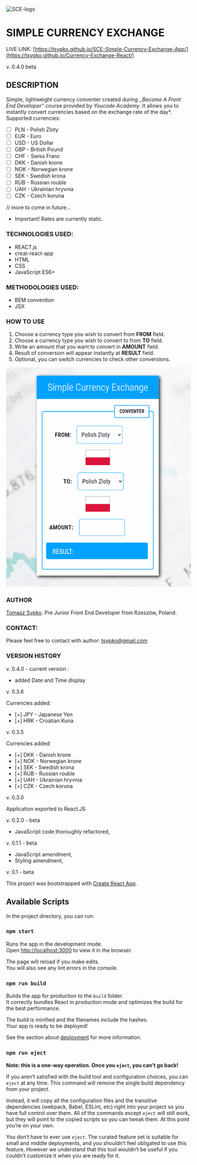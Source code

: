 
![SCE-logo](https://raw.githubusercontent.com/TSypko/Currency-Exchange-React/master/public/share-mini.png)
# SIMPLE CURRENCY EXCHANGE
LIVE LINK: [https://tsypko.github.io/SCE-Simple-Currency-Exchange-App/](https://tsypko.github.io/Currency-Exchange-React/)

 v. 0.4.0 beta

## DESCRIPTION
Simple, lightweight currency conventer created during ,*,Become A Front End Developer"* course provided by *Youcode Academy*.
It allows you to instantly convert currencies based on the exchange rate of the day*.
Supported currencies: 

 - [ ] PLN - Polish Zloty
 - [ ] EUR - Euro
 - [ ] USD - US Dollar
 - [ ] GBP - British Pound
 - [ ] CHF - Swiss Franc
 - [ ] DKK - Danish krone
 - [ ] NOK - Norwegian krone
 - [ ] SEK - Swedish krona
 - [ ] RUB - Russian rouble
 - [ ] UAH - Ukrainian hryvnia
 - [ ] CZK - Czech koruna

 // more to come in future...
* Important! Rates are currently static.

### TECHNOLOGIES USED:

- REACT.js
- creat-react-app
- HTML
- CSS
- JavaScript ES6+


### METHODOLOGIES USED:

- BEM convention
- JSX

### HOW TO USE

1. Choose a currency type you wish to convert from **FROM** field.
2. Choose a currency type you wish to convert to from **TO** field.
3. Write an amount that you want to convert in **AMOUNT** field.
4. Result of conversion will appear instantly at **RESULT** field.
5. Optional, you can switch currencies to check other conversions.

![enter image description here](https://raw.githubusercontent.com/TSypko/Currency-Exchange-React/master/sce__usage.gif)

### AUTHOR
[Tomasz Sypko](https://tsypko.github.io/homepage/). Pre Junior Front End Developer from Rzeszów, Poland. 
### CONTACT:
Please feel free to contact with author: [tsypko@gmail.com](tsypko@gmail.com)

### VERSION HISTORY

v. 0.4.0 - current version :
- added Date and Time display

v. 0.3.6

Currencies added:
 - [+] JPY - Japanese Yen
 - [+] HRK - Croatian Kuna

v. 0.3.5

Currencies added:
 - [+] DKK - Danish krone
 - [+] NOK - Norwegian krone
 - [+] SEK - Swedish krona
 - [+] RUB - Russian rouble
 - [+] UAH - Ukrainian hryvnia
 - [+] CZK - Czech koruna

v. 0.3.0

Application exported to React.JS

v. 0.2.0 - beta
- JavaScript code thoroughly refactored,

v. 0.1.1 - beta
- JavaScript amendment,
- Styling amendment,

v. 0.1 - beta


This project was bootstrapped with [Create React App](https://github.com/facebook/create-react-app).

## Available Scripts

In the project directory, you can run:

### `npm start`

Runs the app in the development mode.<br />
Open [http://localhost:3000](http://localhost:3000) to view it in the browser.

The page will reload if you make edits.<br />
You will also see any lint errors in the console.

### `npm run build`

Builds the app for production to the `build` folder.<br />
It correctly bundles React in production mode and optimizes the build for the best performance.

The build is minified and the filenames include the hashes.<br />
Your app is ready to be deployed!

See the section about [deployment](https://facebook.github.io/create-react-app/docs/deployment) for more information.

### `npm run eject`

**Note: this is a one-way operation. Once you `eject`, you can’t go back!**

If you aren’t satisfied with the build tool and configuration choices, you can `eject` at any time. This command will remove the single build dependency from your project.

Instead, it will copy all the configuration files and the transitive dependencies (webpack, Babel, ESLint, etc) right into your project so you have full control over them. All of the commands except `eject` will still work, but they will point to the copied scripts so you can tweak them. At this point you’re on your own.

You don’t have to ever use `eject`. The curated feature set is suitable for small and middle deployments, and you shouldn’t feel obligated to use this feature. However we understand that this tool wouldn’t be useful if you couldn’t customize it when you are ready for it.